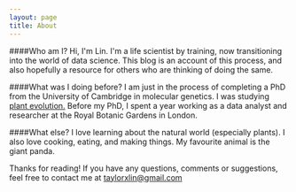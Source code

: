 ```yaml
---
layout: page
title: About
---
```


####Who am I?
Hi, I'm Lin. I'm a life scientist by training, now transitioning into the world of data science. This blog is an account of this process, and also hopefully a resource for others who are thinking of doing the same.

####What was I doing before?
I am just in the process of completing a PhD from the University of Cambridge in molecular genetics. I was studying [plant evolution.](https://www.researchgate.net/profile/Lin_Taylor) Before my PhD, I spent a year working as a data analyst and researcher at the Royal Botanic Gardens in London.

####What else?
I love learning about the natural world (especially plants). I also love cooking, eating, and making things. My favourite animal is the giant panda.

Thanks for reading! If you have any questions, comments or suggestions, feel free to contact me at taylorxlin@gmail.com
